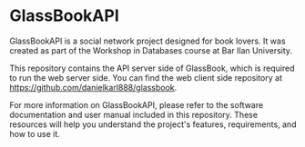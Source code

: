 # GlassBookAPI

GlassBookAPI is a social network project designed for book lovers. It was created as part of the Workshop in Databases course at Bar Ilan University.


This repository contains the API server side of GlassBook, which is required to run the web server side. You can find the web client side repository at https://github.com/danielkarl888/glassbook.


For more information on GlassBookAPI, please refer to the software documentation and user manual included in this repository. These resources will help you understand the project's features, requirements, and how to use it.
